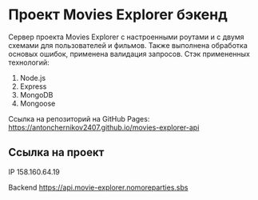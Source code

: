 # Проект Movies Explorer бэкенд


Сервер проекта Movies Explorer с настроенными роутами и с двумя схемами для пользователей и фильмов.
Также выполнена обработка основых ошибок, применена валидация запросов.
Стэк примененных технологий:
1. Node.js
2. Express
3. MongoDB
4. Mongoose

Ссылка на репозиторий на GitHub Pages: https://antonchernikov2407.github.io/movies-explorer-api

## Ссылка на проект

IP 158.160.64.19

Backend https://api.movie-explorer.nomoreparties.sbs
